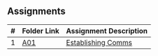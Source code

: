 ## Assignments

|  #  | Folder Link            | Assignment Description                 |
| :-: | ---------------------- | -------------------------------------- |
|  1  | [A01](Assignments/A01) | [Establishing Comms](Assignments/A01)  |
